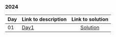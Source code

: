 ### 2024
| Day | Link to description | Link to solution
|:---|:---|:---:|
| 01 | [Day1](https://adventofcode.com/2024/day/1) | [Solution](https://github.com/T1r1osh/advent-of-code/tree/main/solutions/2024/Day%2001)|
